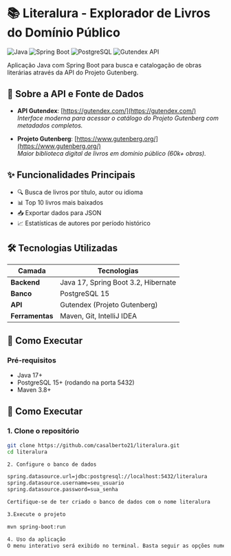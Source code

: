 # 📚 Literalura - Explorador de Livros do Domínio Público

![Java](https://img.shields.io/badge/java-%23ED8B00.svg?style=for-the-badge&logo=openjdk&logoColor=white)
![Spring Boot](https://img.shields.io/badge/Spring_Boot-F2F4F9?style=for-the-badge&logo=spring-boot)
![PostgreSQL](https://img.shields.io/badge/PostgreSQL-316192?style=for-the-badge&logo=postgresql&logoColor=white)
![Gutendex API](https://img.shields.io/badge/Gutendex_API-000000?style=flat&logo=json&logoColor=white)

Aplicação Java com Spring Boot para busca e catalogação de obras literárias através da API do Projeto Gutenberg.

## 🔗 Sobre a API e Fonte de Dados
- **API Gutendex**: [https://gutendex.com/](https://gutendex.com/)  
  _Interface moderna para acessar o catálogo do Projeto Gutenberg com metadados completos._
  
- **Projeto Gutenberg**: [https://www.gutenberg.org/](https://www.gutenberg.org/)  
  _Maior biblioteca digital de livros em domínio público (60k+ obras)._

## ✨ Funcionalidades Principais
- 🔍 Busca de livros por título, autor ou idioma
- 📊 Top 10 livros mais baixados
- 📥 Exportar dados para JSON
- 📈 Estatísticas de autores por período histórico

## 🛠️ Tecnologias Utilizadas
| Camada          | Tecnologias                          |
|-----------------|--------------------------------------|
| **Backend**     | Java 17, Spring Boot 3.2, Hibernate |
| **Banco**       | PostgreSQL 15                        |
| **API**         | Gutendex (Projeto Gutenberg)         |
| **Ferramentas** | Maven, Git, IntelliJ IDEA            |

## 🚀 Como Executar

### Pré-requisitos
- Java 17+
- PostgreSQL 15+ (rodando na porta 5432)
- Maven 3.8+

## 🚀 Como Executar

### 1. Clone o repositório
```bash
git clone https://github.com/casalberto21/literalura.git
cd literalura

2. Configure o banco de dados

spring.datasource.url=jdbc:postgresql://localhost:5432/literalura
spring.datasource.username=seu_usuario
spring.datasource.password=sua_senha

Certifique-se de ter criado o banco de dados com o nome literalura

3.Execute o projeto

mvn spring-boot:run

4. Uso da aplicação
O menu interativo será exibido no terminal. Basta seguir as opções numéricas







